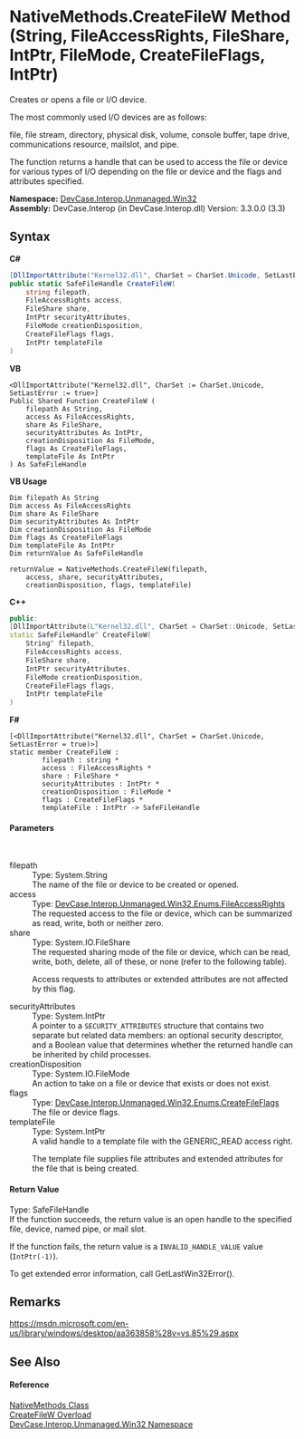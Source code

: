 # NativeMethods.CreateFileW Method (String, FileAccessRights, FileShare, IntPtr, FileMode, CreateFileFlags, IntPtr)
 

Creates or opens a file or I/O device. 

 The most commonly used I/O devices are as follows: 

 file, file stream, directory, physical disk, volume, console buffer, tape drive, communications resource, mailslot, and pipe. 

 The function returns a handle that can be used to access the file or device for various types of I/O depending on the file or device and the flags and attributes specified.

**Namespace:**&nbsp;<a href="N_DevCase_Interop_Unmanaged_Win32">DevCase.Interop.Unmanaged.Win32</a><br />**Assembly:**&nbsp;DevCase.Interop (in DevCase.Interop.dll) Version: 3.3.0.0 (3.3)

## Syntax

**C#**<br />
``` C#
[DllImportAttribute("Kernel32.dll", CharSet = CharSet.Unicode, SetLastError = true)]
public static SafeFileHandle CreateFileW(
	string filepath,
	FileAccessRights access,
	FileShare share,
	IntPtr securityAttributes,
	FileMode creationDisposition,
	CreateFileFlags flags,
	IntPtr templateFile
)
```

**VB**<br />
``` VB
<DllImportAttribute("Kernel32.dll", CharSet := CharSet.Unicode, SetLastError := true>]
Public Shared Function CreateFileW ( 
	filepath As String,
	access As FileAccessRights,
	share As FileShare,
	securityAttributes As IntPtr,
	creationDisposition As FileMode,
	flags As CreateFileFlags,
	templateFile As IntPtr
) As SafeFileHandle
```

**VB Usage**<br />
``` VB Usage
Dim filepath As String
Dim access As FileAccessRights
Dim share As FileShare
Dim securityAttributes As IntPtr
Dim creationDisposition As FileMode
Dim flags As CreateFileFlags
Dim templateFile As IntPtr
Dim returnValue As SafeFileHandle

returnValue = NativeMethods.CreateFileW(filepath, 
	access, share, securityAttributes, 
	creationDisposition, flags, templateFile)
```

**C++**<br />
``` C++
public:
[DllImportAttribute(L"Kernel32.dll", CharSet = CharSet::Unicode, SetLastError = true)]
static SafeFileHandle^ CreateFileW(
	String^ filepath, 
	FileAccessRights access, 
	FileShare share, 
	IntPtr securityAttributes, 
	FileMode creationDisposition, 
	CreateFileFlags flags, 
	IntPtr templateFile
)
```

**F#**<br />
``` F#
[<DllImportAttribute("Kernel32.dll", CharSet = CharSet.Unicode, SetLastError = true)>]
static member CreateFileW : 
        filepath : string * 
        access : FileAccessRights * 
        share : FileShare * 
        securityAttributes : IntPtr * 
        creationDisposition : FileMode * 
        flags : CreateFileFlags * 
        templateFile : IntPtr -> SafeFileHandle 

```


#### Parameters
&nbsp;<dl><dt>filepath</dt><dd>Type: System.String<br />The name of the file or device to be created or opened.</dd><dt>access</dt><dd>Type: <a href="T_DevCase_Interop_Unmanaged_Win32_Enums_FileAccessRights">DevCase.Interop.Unmanaged.Win32.Enums.FileAccessRights</a><br />The requested access to the file or device, which can be summarized as read, write, both or neither zero.</dd><dt>share</dt><dd>Type: System.IO.FileShare<br />The requested sharing mode of the file or device, which can be read, write, both, delete, all of these, or none (refer to the following table). 

 Access requests to attributes or extended attributes are not affected by this flag.</dd><dt>securityAttributes</dt><dd>Type: System.IntPtr<br />A pointer to a `SECURITY_ATTRIBUTES` structure that contains two separate but related data members: an optional security descriptor, and a Boolean value that determines whether the returned handle can be inherited by child processes.</dd><dt>creationDisposition</dt><dd>Type: System.IO.FileMode<br />An action to take on a file or device that exists or does not exist.</dd><dt>flags</dt><dd>Type: <a href="T_DevCase_Interop_Unmanaged_Win32_Enums_CreateFileFlags">DevCase.Interop.Unmanaged.Win32.Enums.CreateFileFlags</a><br />The file or device flags.</dd><dt>templateFile</dt><dd>Type: System.IntPtr<br />A valid handle to a template file with the GENERIC_READ access right. 

 The template file supplies file attributes and extended attributes for the file that is being created.</dd></dl>

#### Return Value
Type: SafeFileHandle<br />If the function succeeds, the return value is an open handle to the specified file, device, named pipe, or mail slot. 

 If the function fails, the return value is a `INVALID_HANDLE_VALUE` value (`IntPtr(-1)`). 

 To get extended error information, call GetLastWin32Error().

## Remarks
<a href="https://msdn.microsoft.com/en-us/library/windows/desktop/aa363858%28v=vs.85%29.aspx" target="_blank">https://msdn.microsoft.com/en-us/library/windows/desktop/aa363858%28v=vs.85%29.aspx</a>

## See Also


#### Reference
<a href="T_DevCase_Interop_Unmanaged_Win32_NativeMethods">NativeMethods Class</a><br /><a href="Overload_DevCase_Interop_Unmanaged_Win32_NativeMethods_CreateFileW">CreateFileW Overload</a><br /><a href="N_DevCase_Interop_Unmanaged_Win32">DevCase.Interop.Unmanaged.Win32 Namespace</a><br />